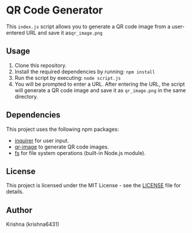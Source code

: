 # QR Code Generator

This `index.js` script allows you to generate a QR code image from a user-entered URL and save it as`qr_image.png`

## Usage

1. Clone this repository.
2. Install the required dependencies by running: `npm install`
3. Run the script by executing: `node script.js`
4. You will be prompted to enter a URL. After entering the URL, the script will generate a QR code image and save it as `qr_image.png` in the same directory.

## Dependencies

This project uses the following npm packages:

- [inquirer](https://www.npmjs.com/package/inquirer) for user input.
- [qr-image](https://www.npmjs.com/package/qr-image) to generate QR code images.
- [fs](https://nodejs.org/api/fs.html) for file system operations (built-in Node.js module).

## License

This project is licensed under the MIT License - see the [LICENSE](LICENSE) file for details.

## Author

Krishna (krishna6431)
